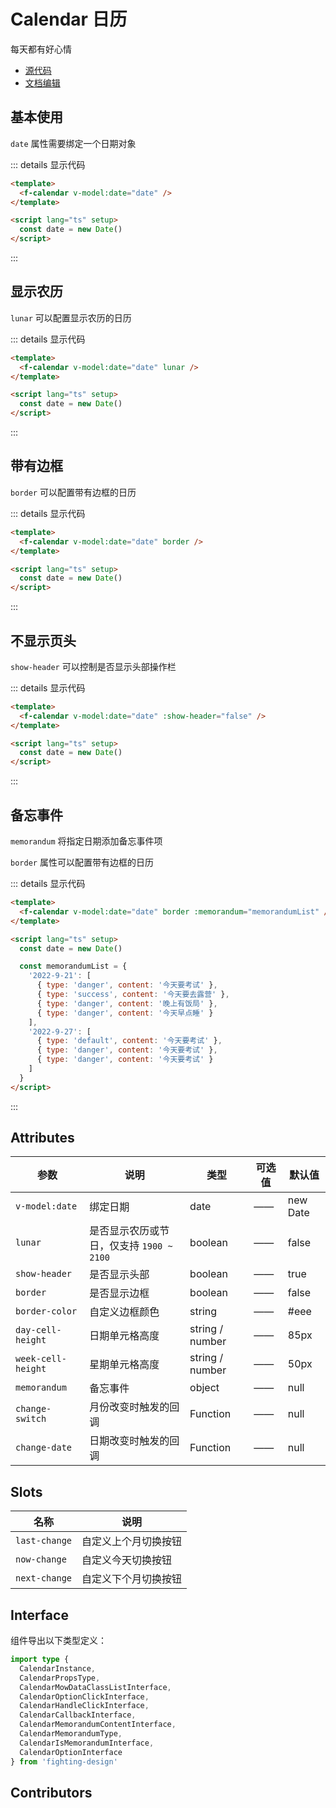 # Calendar 日历

每天都有好心情

- [源代码](https://github.com/FightingDesign/fighting-design/tree/master/packages/fighting-design/calendar)
- [文档编辑](https://github.com/FightingDesign/fighting-design/blob/master/docs/docs/components/calendar.md)

## 基本使用

`date` 属性需要绑定一个日期对象

<f-calendar v-model:date="date" />

::: details 显示代码

```html
<template>
  <f-calendar v-model:date="date" />
</template>

<script lang="ts" setup>
  const date = new Date()
</script>
```

:::

## 显示农历

`lunar` 可以配置显示农历的日历

<f-calendar v-model:date="date" lunar/>

::: details 显示代码

```html
<template>
  <f-calendar v-model:date="date" lunar />
</template>

<script lang="ts" setup>
  const date = new Date()
</script>
```

:::

## 带有边框

`border` 可以配置带有边框的日历

<f-calendar v-model:date="date" border/>

::: details 显示代码

```html
<template>
  <f-calendar v-model:date="date" border />
</template>

<script lang="ts" setup>
  const date = new Date()
</script>
```

:::

## 不显示页头

`show-header` 可以控制是否显示头部操作栏

<f-calendar v-model:date="date" :show-header="false"/>

::: details 显示代码

```html
<template>
  <f-calendar v-model:date="date" :show-header="false" />
</template>

<script lang="ts" setup>
  const date = new Date()
</script>
```

:::

## 备忘事件

`memorandum` 将指定日期添加备忘事件项

`border` 属性可以配置带有边框的日历

<f-calendar v-model:date="date" border :memorandum="memorandumList" />

::: details 显示代码

```html
<template>
  <f-calendar v-model:date="date" border :memorandum="memorandumList" />
</template>

<script lang="ts" setup>
  const date = new Date()

  const memorandumList = {
    '2022-9-21': [
      { type: 'danger', content: '今天要考试' },
      { type: 'success', content: '今天要去露营' },
      { type: 'danger', content: '晚上有饭局' },
      { type: 'danger', content: '今天早点睡' }
    ],
    '2022-9-27': [
      { type: 'default', content: '今天要考试' },
      { type: 'danger', content: '今天要考试' },
      { type: 'danger', content: '今天要考试' }
    ]
  }
</script>
```

:::

## Attributes

| 参数               | 说明                                     | 类型            | 可选值 | 默认值   |
| ------------------ | ---------------------------------------- | --------------- | ------ | -------- |
| `v-model:date`     | 绑定日期                                 | date            | ——     | new Date |
| `lunar`            | 是否显示农历或节日，仅支持 `1900 ~ 2100` | boolean         | ——     | false    |
| `show-header`      | 是否显示头部                             | boolean         | ——     | true     |
| `border`           | 是否显示边框                             | boolean         | ——     | false    |
| `border-color`     | 自定义边框颜色                           | string          | ——     | #eee     |
| `day-cell-height`  | 日期单元格高度                           | string / number | ——     | 85px     |
| `week-cell-height` | 星期单元格高度                           | string / number | ——     | 50px     |
| `memorandum`       | 备忘事件                                 | object          | ——     | null     |
| `change-switch`    | 月份改变时触发的回调                     | Function        | ——     | null     |
| `change-date`      | 日期改变时触发的回调                     | Function        | ——     | null     |

## Slots

| 名称          | 说明                 |
| ------------- | -------------------- |
| `last-change` | 自定义上个月切换按钮 |
| `now-change`  | 自定义今天切换按钮   |
| `next-change` | 自定义下个月切换按钮 |

## Interface

组件导出以下类型定义：

```ts
import type {
  CalendarInstance,
  CalendarPropsType,
  CalendarMowDataClassListInterface,
  CalendarOptionClickInterface,
  CalendarHandleClickInterface,
  CalendarCallbackInterface,
  CalendarMemorandumContentInterface,
  CalendarMemorandumType,
  CalendarIsMemorandumInterface,
  CalendarOptionInterface
} from 'fighting-design'
```

## Contributors

<a href="https://github.com/Tyh2001" target="_blank">
  <f-avatar round src="https://avatars.githubusercontent.com/u/73180970?v=4" />
</a>

<script setup lang="ts">
  const date = new Date()

  const memorandumList = {
    '2022-9-21': [
      { type: 'danger', content: '今天要考试' },
      { type: 'success', content: '今天要去露营' },
      { type: 'danger', content: '晚上有饭局' },
      { type: 'danger', content: '今天早点睡' }
    ],
    '2022-9-27': [
      { type: 'default', content: '今天要考试' },
      { type: 'danger', content: '今天要考试' },
      { type: 'danger', content: '今天要考试' }
    ]
  }
</script>
